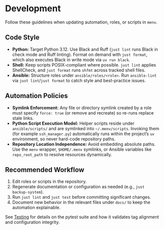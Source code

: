 # Development

Follow these guidelines when updating automation, roles, or scripts in `menv`.

## Code Style
- **Python:** Target Python 3.12. Use Black and Ruff (`just lint` runs Black in check mode and Ruff linting). Format on demand with `just format`, which also executes Black in write mode via `uv run black`.
- **Shell:** Keep scripts POSIX-compliant where possible. `just lint` applies ShellCheck, and `just format` runs `shfmt` across tracked shell files.
- **Ansible:** Structure roles under `ansible/roles/<role>`. Run `ansible-lint` via `just lint`/`just format` to catch style and best-practice issues.

## Automation Policies
- **Symlink Enforcement:** Any file or directory symlink created by a role must specify `force: true` (or remove and recreate) so re-runs replace stale links.
- **Python Script Execution Model:** Helper scripts reside under `ansible/scripts/` and are symlinked into `~/.menv/scripts`. Invoking them (for example `ssh_manager.py`) automatically runs within the project’s `uv` environment, so never hard-code repository paths.
- **Repository Location Independence:** Avoid embedding absolute paths. Use the `menv` wrapper, `$HOME/.menv` symlinks, or Ansible variables like `repo_root_path` to resolve resources dynamically.

## Recommended Workflow
1. Edit roles or scripts in the repository.
2. Regenerate documentation or configuration as needed (e.g., `just backup-system`).
3. Run `just lint` and `just test` before committing significant changes.
4. Document new behavior in the relevant files under `docs/` to keep the automation explainable.

See [Testing](./testing.md) for details on the pytest suite and how it validates tag alignment and configuration integrity.
